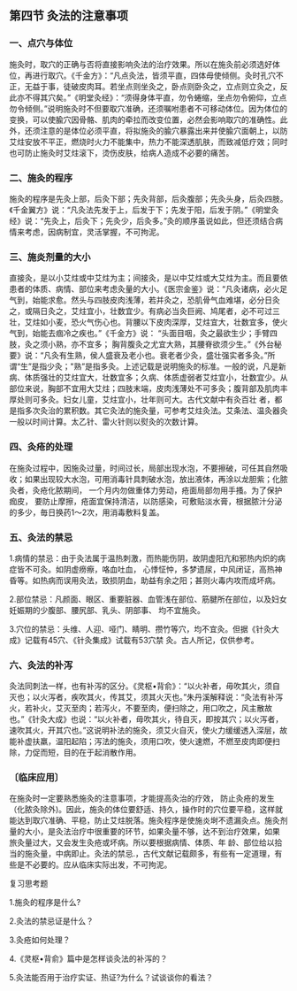 ## 第四节    灸法的注意事项

### 一、点穴与体位

施灸时，取穴的正确与否将直接影响灸法的治疗效果。所以在施灸前必须选好体位，再进行取穴。《千金方》：“凡点灸法，皆须平直，四体毋使倾侧。灸时孔穴不正，无益于事，徒破皮肉耳。若坐点则坐灸之，卧点则卧灸之，立点则立灸之，反此亦不得其穴矣。”《明堂灸经》：“须得身体平直，勿令蜷缩，坐点勿令俯仰，立点勿令倾侧。”说明施灸时不但要取穴准确，还须嘱咐患者不可移动体位。因为体位的变换，可以使腧穴因骨骼、肌肉的牵拉而改变位置，必然会影响取穴的准确性。此外，还须注意的是体位必须平直，将拟施灸的腧穴暴露出来并使腧穴面朝上，以防艾炷安放不平正，燃烧时火力不能集中，热力不能深透肌肤，而致减低疗效；同时也可防止施灸时艾炷滚下，烫伤皮肤，给病人造成不必要的痛苦。

### 二、施灸的程序

施灸的程序是先灸上部，后灸下部；先灸背部，后灸腹部；先灸头身，后灸四肢。《千金翼方》说：“凡灸法先发于上，后发于下；先发于阳，后发于阴。”《明堂灸经》说：“先灸上，后灸下；先灸少，后灸多。”灸的顺序虽说如此，但还须结合病情来考虑，因病制宜，灵活掌握，不可拘泥。	

### 三、施炎剂量的大小

直接灸，是以小艾炷或中艾炷为主；间接灸，是以中艾炷或大艾炷为主。而且要依患者的体质、病情、部位来考虑灸量的大小。《医宗金鉴》说：“凡灸诸病，必火足气到，始能求愈。然头与四肢皮肉浅薄，若并灸之，恐肌骨气血难堪，必分日灸之，或隔日灸之，艾炷宜小，壮数宜少。有病必当灸巨阙、鸠尾者，必不可过三壮，艾炷如小麦，恐火气伤心也。背腰以下皮肉深厚，艾炷宜大，壮数宜多，使火气到，始能去痼冷之疾也。”《千金方》说： “头面目咽，灸之最欲生少；手臂四肢，灸之须小熟，亦不宜多； 胸背腹灸之尤宜大熟，其腰脊欲须少生。”《外台秘要》说：“凡灸有生熟，侯人盛衰及老小也。衰老者少灸，盛壮强实者多灸。”所谓“生”是指少灸；"熟”是指多灸。上述记载是说明施灸的标准。一般的说，凡是新病、体质强壮的艾炷宜大，壮数宜多；久病、体质虚弱者艾炷宜小，壮数宜少。从部位来说，胸部不宜用大艾炷；四肢末端，皮肉浅薄处不可多灸；腹背部及肌肉丰厚处则可多灸。妇女儿童，艾炷宜小，壮年则可大。古代文献中有灸百壮 者，都是指多次灸治的累积数。其它灸法的施灸量，可参考艾炷灸法。艾条法、温灸器灸一般以时间计算。太乙针、雷火针则以熨灸的次数计算。

### 四、灸疮的处理

在施灸过程中，因施灸过量，时间过长，局部出现水泡，不要擦破，可任其自然吸收；如果出现较大水泡，可用消毒针具刺破水泡，放出液体，再涂以龙胆紫；化脓灸者，灸疮化脓期间， 一个月内勿做重体力劳动，疮面局部勿用手搔。为了保护痂皮， 要防止摩擦，疮面宜保持清洁，以防感染，可敷贴淡水膏，根据脓汁分泌的多少，毎日换药1〜2次，用消毒敷料复盖。

### 五、灸法的禁忌

1.病情的禁忌：由于灸法属于温热刺激，而热能伤阴，故阴虚阳亢和邪热内炽的病症皆不可灸。如阴虚痨瘵，咯血吐血， 心悸怔忡，多梦遗尿，中风闭证，高热神昏等。如热病而误用灸法，致损阴血，助益有余之阳；甚则火毒内攻而成坏病。

2.部位禁忌：凡颜面、眼区、重要脏器、血管浅在部位、筋腱所在部位，以及妇女妊娠期的少腹部、腰尻部、乳头、阴部事、 均不宜施灸。

3.穴位的禁忌：头维、人迎、哑门、睛明、攒竹等穴，均不宜灸。但据《针灸大成》记载有45穴、《针灸集成》试载有53穴禁 灸。古人所记，仅供参考。	

### 六、灸法的补泻

灸法同刺法一样，也有补泻的区分。《灵枢•背俞》：“以火补者，毋吹其火，须自灭也；以火泻者，疾吹其火，传其艾，须其火灭也。”朱丹溪解释说：“灸法有补泻火，若补火，艾灭至肉；若泻火，不要至肉，便扫除之，用口吹之，风主散故也。”《针灸大成》也说：“以火补者，毋吹其火，待自灭，即按其穴；以火泻者，速吹其火，开其穴也。”这说明补法的施灸，须艾火自灭，使火力缓缓透入深层，故能补虚扶羸，温阳起陷；泻法的施灸，须用口吹，使火速燃，不燃至皮肉即便扫除，力促而短，目的在于起消散作用。

### 〔临床应用〕	

在施灸时一定要熟悉施灸的注意事项，才能提高灸治的疗效， 防止灸疮的发生（化脓灸除外)。因此，施灸的体位要舒适、持久，操作时的穴位要平稳，这样就能达到取穴准确、平稳，防止艾炷脱落。施灸程序是使施炎埘不遗漏灸点。施灸剂量的大小，是灸法治疗中很重要的环节，如果灸量不够，达不到治疗效果，如果 旅灸量过大，又会发生灸疮或坏病。所以要根据病情、体质、年 龄、部位给以拾当的施灸量，中病即止。灸法的禁忌.，古代文献记载颇多，有些有一定道理，有些是不必要的。应从临床实际出发，不可拘泥。	

复习思考题

1.施灸的程序是什么?

2.灸法的禁忌证是什么？

3.灸疮如何处理？

4.《灵枢•背俞》篇中是怎样谈灸法的补泻的？

5.灸法能否用于治疗实证、热证?为什么？试谈谈你的看法？
